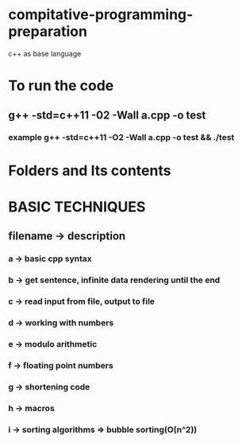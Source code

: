 # compitative-programming-preparation
c++ as base language



# To run the code
## g++ -std=c++11 -02 -Wall a.cpp -o test
### example g++ -std=c++11 -O2 -Wall a.cpp -o test && ./test

# Folders and Its contents

# BASIC TECHNIQUES
##  filename -> description
### a -> basic cpp syntax
### b -> get sentence, infinite data rendering until the end
### c -> read input from file, output to file
### d -> working with numbers
### e -> modulo arithmetic
### f -> floating point numbers
### g -> shortening code
### h -> macros
### i -> sorting algorithms => bubble sorting(O(n^2))